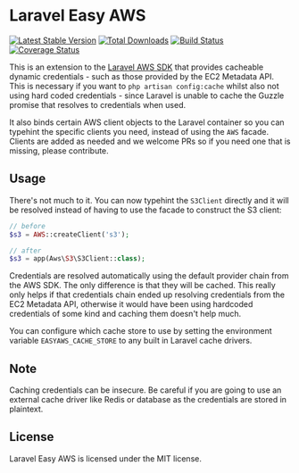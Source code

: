 # Laravel Easy AWS

[![Latest Stable Version](https://poser.pugx.org/healthengine/laravel-easy-aws/version)](https://packagist.org/packages/healthengine/laravel-easy-aws)
[![Total Downloads](https://poser.pugx.org/healthengine/laravel-easy-aws/downloads)](https://packagist.org/packages/healthengine/laravel-easy-aws)
[![Build Status](https://travis-ci.com/HealthEngineAU/laravel-easy-aws.svg?branch=master)](https://travis-ci.com/HealthEngineAU/laravel-easy-aws)
[![Coverage Status](https://coveralls.io/repos/github/HealthEngineAU/laravel-easy-aws/badge.svg?branch=master)](https://coveralls.io/github/HealthEngineAU/laravel-easy-aws?branch=master)

This is an extension to the [Laravel AWS SDK](https://github.com/aws/aws-sdk-php-laravel) that provides cacheable
dynamic credentials - such as those provided by the EC2 Metadata API. This is necessary if you want to
`php artisan config:cache` whilst also not using hard coded credentials - since Laravel is unable to cache the Guzzle
promise that resolves to credentials when used.

It also binds certain AWS client objects to the Laravel container so you can typehint the specific clients you need,
instead of using the `AWS` facade. Clients are added as needed and we welcome PRs so if you need one that is missing,
please contribute.

## Usage

There's not much to it. You can now typehint the `S3Client` directly and it will be resolved instead of having to use
the facade to construct the S3 client:

```php
// before
$s3 = AWS::createClient('s3');

// after
$s3 = app(Aws\S3\S3Client::class);
```

Credentials are resolved automatically using the default provider chain from the AWS SDK. The only difference is that
they will be cached. This really only helps if that credentials chain ended up resolving credentials from the EC2
Metadata API, otherwise it would have been using hardcoded credentials of some kind and caching them doesn't help much.

You can configure which cache store to use by setting the environment variable `EASYAWS_CACHE_STORE` to any built in
Laravel cache drivers.

## Note

Caching credentials can be insecure. Be careful if you are going to use an external cache driver like Redis or database
as the credentials are stored in plaintext.

## License

Laravel Easy AWS is licensed under the MIT license.
